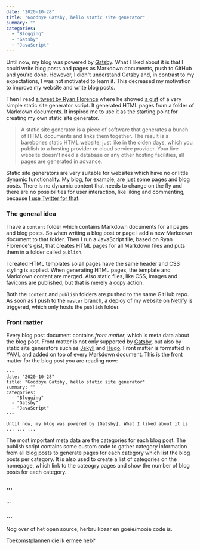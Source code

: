 ```yaml
---
date: "2020-10-28"
title: "Goodbye Gatsby, hello static site generator"
summary: ""
categories:
  - "Blogging"
  - "Gatsby"
  - "JavaScript"
---
```


Until now, my blog was powered by [Gatsby]. What I liked about it is that I could write blog posts and pages as Markdown documents, push to GitHub and you're done. However, I didn't understand Gatsby and, in contrast to my expectations, I was not motivated to learn it. This decreased my motivation to improve my website and write blog posts.

Then I read [a tweet by Ryan Florence] where he showed [a gist] of a very simple static site generator script. It generated HTML pages from a folder of Markdown documents. It inspired me to use it as the starting point for creating my own static site generator.

> A static site generator is a piece of software that generates a bunch of HTML documents and links them together. The result is a barebones static HTML website, just like in the olden days, which you publish to a hosting provider or cloud service provider. Your live website doesn't need a database or any other hosting facilities, all pages are generated in advance.

Static site generators are very suitable for websites which have no or little dynamic functionality. My blog, for example, are just some pages and blog posts. There is no dynamic content that needs to change on the fly and there are no possibilities for user interaction, like liking and commenting, because [I use Twitter for that].

### The general idea

I have a `content` folder which contains Markdown documents for all pages and blog posts. So when writing a blog post or page I add a new Markdown document to that folder. Then I run a JavaScript file, based on Ryan Florence's gist, that creates HTML pages for all Markdown files and puts them in a folder called `publish`.

I created HTML templates so all pages have the same header and CSS styling is applied. When generating HTML pages, the template and Markdown content are merged. Also static files, like CSS, images and favicons are published, but that is merely a copy action.

Both the `content` and `publish` folders are pushed to the same GitHub repo. As soon as I push to the `master` branch, a deploy of my website on [Netlify] is triggered, which only hosts the `publish` folder.

### Front matter

Every blog post document contains _front matter_, which is meta data about the blog post. Front matter is not only supported by [Gatsby], but also by static site generators such as [Jekyll] and [Hugo]. Front matter is formatted in [YAML] and added on top of every Markdown document. This is the front matter for the blog post you are reading now:

```
---
date: "2020-10-28"
title: "Goodbye Gatsby, hello static site generator"
summary: ""
categories:
  - "Blogging"
  - "Gatsby"
  - "JavaScript"
---

Until now, my blog was powered by [Gatsby]. What I liked about it is ... ... ...
```

The most important meta data are the categories for each blog post. The publish script contains some custom code to gather category information from all blog posts to generate pages for each category which list the blog posts per category. It is also used to create a list of categories on the homepage, which link to the cateogry pages and show the number of blog posts for each category.

### ...

...

### ...

Nog over of het open source, herbruikbaar en goeie/mooie code is.

Toekomstplannen die ik ermee heb?

[gatsby]: https://www.gatsbyjs.com/
[i use twitter for that]: /using-twitter-for-blog-commenting
[a tweet by ryan florence]: https://twitter.com/ryanflorence/status/1294303054007635973
[a gist]: https://gist.github.com/ryanflorence/fb3fe3209877e7a37700a20251804cca
[netlify]: https://netlify.com
[jekyll]: https://jekyllrb.com/
[hugo]: https://gohugo.io/
[yaml]: https://yaml.org/
